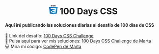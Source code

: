 <h1 align="center"><a href="https://desarrolloweb.com/manuales/css3.html" target="_blank"> <img src="https://raw.githubusercontent.com/devicons/devicon/master/icons/css3/css3-original-wordmark.svg" alt="css3" width="40" height="30"/></a>100 Days CSS</h1>

<h4>Aquí iré publicando las soluciones diarias al desafío de 100 días de CSS</h4>

:link:  Link del desafío: <a href="https://100dayscss.com/days/1/">100 Days CSS Challenge</a><br>
:brain:  Pulsa aquí para ver mis soluciones: <a href="https://martalopeez.github.io/100DaysCSS/">100 Days CSS Challenge de Marta</a><br>
:computer:  Mira mi código: <a href="https://codepen.io/your-work/">CodePen de Marta</a>

